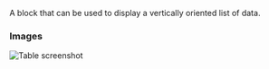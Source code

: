 A block that can be used to display a vertically oriented list of data.

### Images

![Table screenshot](https://gitlab.com/appsemble/appsemble/-/raw/0.32.2/config/assets/list.png)
